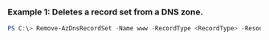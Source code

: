 ### Example 1: Deletes a record set from a DNS zone.
```powershell
PS C:\> Remove-AzDnsRecordSet -Name www -RecordType <RecordType> -ResourceGroupName MyResourceGroup -ZoneName myzone.com
```

